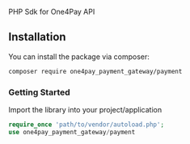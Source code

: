 
PHP Sdk for One4Pay API
## Installation

You can install the package via composer:

```bash
composer require one4pay_payment_gateway/payment
```

### Getting Started
Import the library into your project/application

```php
require_once 'path/to/vendor/autoload.php';
use one4pay_payment_gateway/payment
